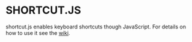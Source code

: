 SHORTCUT.JS
===

shortcut.js enables keyboard shortcuts though JavaScript. For details on how to use it see the [wiki](http://wiki.github.com/mattytemple/Other-Things/shortcutjs).